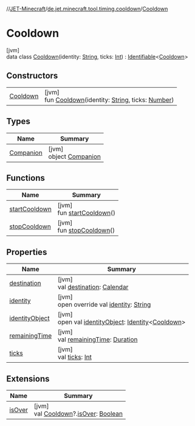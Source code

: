 //[JET-Minecraft](../../../index.md)/[de.jet.minecraft.tool.timing.cooldown](../index.md)/[Cooldown](index.md)

# Cooldown

[jvm]\
data class [Cooldown](index.md)(identity: [String](https://kotlinlang.org/api/latest/jvm/stdlib/kotlin/-string/index.html), ticks: [Int](https://kotlinlang.org/api/latest/jvm/stdlib/kotlin/-int/index.html)) : [Identifiable](../../../../JET-Native/-j-e-t--native/de.jet.library.tool.smart.identification/-identifiable/index.md)&lt;[Cooldown](index.md)&gt;

## Constructors

| | |
|---|---|
| [Cooldown](-cooldown.md) | [jvm]<br>fun [Cooldown](-cooldown.md)(identity: [String](https://kotlinlang.org/api/latest/jvm/stdlib/kotlin/-string/index.html), ticks: [Number](https://kotlinlang.org/api/latest/jvm/stdlib/kotlin/-number/index.html)) |

## Types

| Name | Summary |
|---|---|
| [Companion](-companion/index.md) | [jvm]<br>object [Companion](-companion/index.md) |

## Functions

| Name | Summary |
|---|---|
| [startCooldown](start-cooldown.md) | [jvm]<br>fun [startCooldown](start-cooldown.md)() |
| [stopCooldown](stop-cooldown.md) | [jvm]<br>fun [stopCooldown](stop-cooldown.md)() |

## Properties

| Name | Summary |
|---|---|
| [destination](destination.md) | [jvm]<br>val [destination](destination.md): [Calendar](../../../../JET-Native/-j-e-t--native/de.jet.library.tool.timing.calendar/-calendar/index.md) |
| [identity](identity.md) | [jvm]<br>open override val [identity](identity.md): [String](https://kotlinlang.org/api/latest/jvm/stdlib/kotlin/-string/index.html) |
| [identityObject](index.md#-527806782%2FProperties%2F-726029290) | [jvm]<br>open val [identityObject](index.md#-527806782%2FProperties%2F-726029290): [Identity](../../../../JET-Native/-j-e-t--native/de.jet.library.tool.smart.identification/-identity/index.md)&lt;[Cooldown](index.md)&gt; |
| [remainingTime](remaining-time.md) | [jvm]<br>val [remainingTime](remaining-time.md): [Duration](https://kotlinlang.org/api/latest/jvm/stdlib/kotlin.time/-duration/index.html) |
| [ticks](ticks.md) | [jvm]<br>val [ticks](ticks.md): [Int](https://kotlinlang.org/api/latest/jvm/stdlib/kotlin/-int/index.html) |

## Extensions

| Name | Summary |
|---|---|
| [isOver](../../de.jet.minecraft.extension.timing/is-over.md) | [jvm]<br>val [Cooldown](index.md)?.[isOver](../../de.jet.minecraft.extension.timing/is-over.md): [Boolean](https://kotlinlang.org/api/latest/jvm/stdlib/kotlin/-boolean/index.html) |
